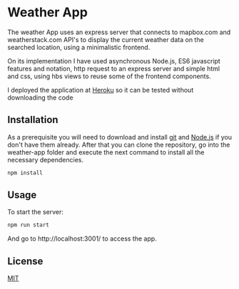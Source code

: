 # Weather App

The weather App uses an express server that connects to mapbox.com and weatherstack.com API's to display the current weather data on the searched location, using a minimalistic frontend.

On its implementation I have used asynchronous Node.js, ES6 javascript features and notation, http request to an express server and simple html and css, using hbs views to reuse some of the frontend components. 

I deployed the application at [Heroku](https://guivipom-weather-application.herokuapp.com/) so it can be tested without downloading the code

## Installation

As a prerequisite you will need to download and install [git](https://git-scm.com/downloads) and [Node.js](https://git-scm.com/downloads) if you don't have them already. After that you can clone the repository, go into the weather-app folder and execute the next command to install all the necessary dependencies. 

```bash
npm install
```

## Usage

To start the server:

```bash
npm run start
```

And go to http://localhost:3001/ to access the app.

## License
[MIT](https://choosealicense.com/licenses/mit/)

